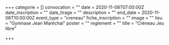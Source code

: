 +++
categorie = []
convocation = ""
date = 2020-11-08T07:00:00Z
date_inscription = ""
date_tirage = ""
description = ""
end_date = 2020-11-08T10:00:00Z
event_type = "creneau"
fiche_inscription = ""
image = ""
lieu = "Gymnase Jean Maréchal"
poster = ""
reglement = ""
title = "Créneau Jeu libre"

+++
